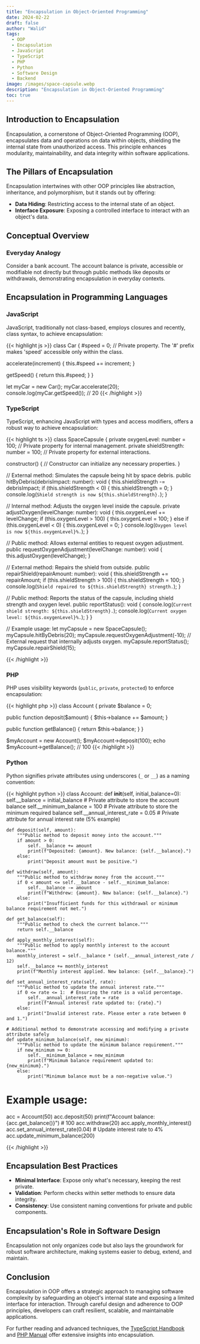 ```yaml
---
title: "Encapsulation in Object-Oriented Programming"
date: 2024-02-22
draft: false
author: "Walid"
tags:
  - OOP
  - Encapsulation
  - JavaScript
  - TypeScript
  - PHP
  - Python
  - Software Design
  - Backend
image: /images/space-capsule.webp
description: "Encapsulation in Object-Oriented Programming"
toc: true
---
```


## Introduction to Encapsulation

Encapsulation, a cornerstone of Object-Oriented Programming (OOP), encapsulates data and operations on data within objects, shielding the internal state from unauthorized access. This principle enhances modularity, maintainability, and data integrity within software applications.

## The Pillars of Encapsulation

Encapsulation intertwines with other OOP principles like abstraction, inheritance, and polymorphism, but it stands out by offering:

- **Data Hiding**: Restricting access to the internal state of an object.
- **Interface Exposure**: Exposing a controlled interface to interact with an object's data.

## Conceptual Overview

### Everyday Analogy

Consider a bank account. The account balance is private, accessible or modifiable not directly but through public methods like deposits or withdrawals, demonstrating encapsulation in everyday contexts.

## Encapsulation in Programming Languages

### JavaScript

JavaScript, traditionally not class-based, employs closures and recently, class syntax, to achieve encapsulation:

{{< highlight js >}}
class Car {
  #speed = 0; // Private property. The '#' prefix makes 'speed' accessible only within the class.

  accelerate(increment) {
    this.#speed += increment;
  }

  getSpeed() {
    return this.#speed;
  }
}

let myCar = new Car();
myCar.accelerate(20);
console.log(myCar.getSpeed()); // 20
{{< /highlight >}}

### TypeScript

TypeScript, enhancing JavaScript with types and access modifiers, offers a robust way to achieve encapsulation:

{{< highlight ts >}}
class SpaceCapsule {
  private oxygenLevel: number = 100; // Private property for internal management.
  private shieldStrength: number = 100; // Private property for external interactions.

  constructor() {
    // Constructor can initialize any necessary properties.
  }

  // External method: Simulates the capsule being hit by space debris.
  public hitByDebris(debrisImpact: number): void {
    this.shieldStrength -= debrisImpact;
    if (this.shieldStrength < 0) {
      this.shieldStrength = 0;
    }
    console.log(`Shield strength is now ${this.shieldStrength}.`);
  }

  // Internal method: Adjusts the oxygen level inside the capsule.
  private adjustOxygen(levelChange: number): void {
    this.oxygenLevel += levelChange;
    if (this.oxygenLevel > 100) {
      this.oxygenLevel = 100;
    } else if (this.oxygenLevel < 0) {
      this.oxygenLevel = 0;
    }
    console.log(`Oxygen level is now ${this.oxygenLevel}%.`);
  }

  // Public method: Allows external entities to request oxygen adjustment.
  public requestOxygenAdjustment(levelChange: number): void {
    this.adjustOxygen(levelChange);
  }

  // External method: Repairs the shield from outside.
  public repairShield(repairAmount: number): void {
    this.shieldStrength += repairAmount;
    if (this.shieldStrength > 100) {
      this.shieldStrength = 100;
    }
    console.log(`Shield repaired to ${this.shieldStrength} strength.`);
  }

  // Public method: Reports the status of the capsule, including shield strength and oxygen level.
  public reportStatus(): void {
    console.log(`Current shield strength: ${this.shieldStrength}.`);
    console.log(`Current oxygen level: ${this.oxygenLevel}%.`);
  }
}

// Example usage:
let myCapsule = new SpaceCapsule();
myCapsule.hitByDebris(20);
myCapsule.requestOxygenAdjustment(-10); // External request that internally adjusts oxygen.
myCapsule.reportStatus();
myCapsule.repairShield(15);

{{< /highlight >}}

### PHP

PHP uses visibility keywords (`public`, `private`, `protected`) to enforce encapsulation:

{{< highlight php >}}
class Account {
  private $balance = 0;

  public function deposit($amount) {
    $this->balance += $amount;
  }

  public function getBalance() {
    return $this->balance;
  }
}

$myAccount = new Account();
$myAccount->deposit(100);
echo $myAccount->getBalance(); // 100
{{< /highlight >}}

### Python

Python signifies private attributes using underscores (`_` or `__`) as a naming convention:

{{< highlight python >}}
class Account:
    def __init__(self, initial_balance=0):
        self.__balance = initial_balance  # Private attribute to store the account balance
        self.__minimum_balance = 100  # Private attribute to store the minimum required balance
        self.__annual_interest_rate = 0.05  # Private attribute for annual interest rate (5% example)

    def deposit(self, amount):
        """Public method to deposit money into the account."""
        if amount > 0:
            self.__balance += amount
            print(f"Deposited: {amount}. New balance: {self.__balance}.")
        else:
            print("Deposit amount must be positive.")

    def withdraw(self, amount):
        """Public method to withdraw money from the account."""
        if 0 < amount <= self.__balance - self.__minimum_balance:
            self.__balance -= amount
            print(f"Withdrew: {amount}. New balance: {self.__balance}.")
        else:
            print("Insufficient funds for this withdrawal or minimum balance requirement not met.")

    def get_balance(self):
        """Public method to check the current balance."""
        return self.__balance

    def apply_monthly_interest(self):
        """Public method to apply monthly interest to the account balance."""
        monthly_interest = self.__balance * (self.__annual_interest_rate / 12)
        self.__balance += monthly_interest
        print(f"Monthly interest applied. New balance: {self.__balance}.")

    def set_annual_interest_rate(self, rate):
        """Public method to update the annual interest rate."""
        if 0 <= rate <= 1:  # Ensuring the rate is a valid percentage.
            self.__annual_interest_rate = rate
            print(f"Annual interest rate updated to: {rate}.")
        else:
            print("Invalid interest rate. Please enter a rate between 0 and 1.")

    # Additional method to demonstrate accessing and modifying a private attribute safely
    def update_minimum_balance(self, new_minimum):
        """Public method to update the minimum balance requirement."""
        if new_minimum >= 0:
            self.__minimum_balance = new_minimum
            print(f"Minimum balance requirement updated to: {new_minimum}.")
        else:
            print("Minimum balance must be a non-negative value.")

# Example usage:
acc = Account(50)
acc.deposit(50)
print(f"Account balance: {acc.get_balance()}")  # 100
acc.withdraw(20)
acc.apply_monthly_interest()
acc.set_annual_interest_rate(0.04)  # Update interest rate to 4%
acc.update_minimum_balance(200)

{{< /highlight >}}

## Encapsulation Best Practices

- **Minimal Interface**: Expose only what's necessary, keeping the rest private.
- **Validation**: Perform checks within setter methods to ensure data integrity.
- **Consistency**: Use consistent naming conventions for private and public components.

## Encapsulation's Role in Software Design

Encapsulation not only organizes code but also lays the groundwork for robust software architecture, making systems easier to debug, extend, and maintain.

## Conclusion

Encapsulation in OOP offers a strategic approach to managing software complexity by safeguarding an object's internal state and exposing a limited interface for interaction. Through careful design and adherence to OOP principles, developers can craft resilient, scalable, and maintainable applications.

For further reading and advanced techniques, the [TypeScript Handbook](https://www.typescriptlang.org/docs/handbook/2/classes.html) and [PHP Manual](https://www.php.net/manual/en/language.oop5.visibility.php) offer extensive insights into encapsulation.

